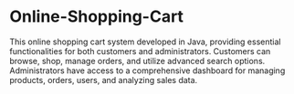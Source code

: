 # Online-Shopping-Cart
This online shopping cart system developed in Java, providing essential functionalities for both customers and administrators. Customers can browse, shop, manage orders, and utilize advanced search options. Administrators have access to a comprehensive dashboard for managing products, orders, users, and analyzing sales data.
